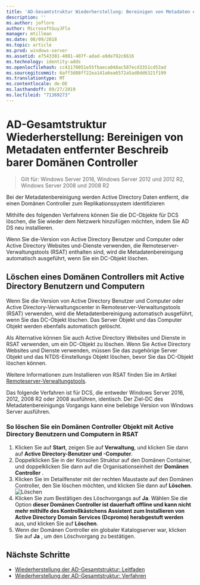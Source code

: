 ```yaml
---
title: 'AD-Gesamtstruktur Wiederherstellung: Bereinigen von Metadaten entfernter DCS'
description: ''
ms.author: joflore
author: MicrosoftGuyJFlo
manager: mtillman
ms.date: 08/09/2018
ms.topic: article
ms.prod: windows-server
ms.assetid: e7543381-4081-407f-adad-a9de792c6616
ms.technology: identity-adds
ms.openlocfilehash: cc41170051e55fbaeca048ac587ecd3351cd53ad
ms.sourcegitcommit: 6aff3d88ff22ea141a6ea6572a5ad8dd6321f199
ms.translationtype: MT
ms.contentlocale: de-DE
ms.lasthandoff: 09/27/2019
ms.locfileid: "71369273"
---
```

# <a name="ad-forest-recovery---cleaning-metadata-of-removed-writable-domain-controllers"></a>AD-Gesamtstruktur Wiederherstellung: Bereinigen von Metadaten entfernter Beschreib barer Domänen Controller

>Gilt für: Windows Server 2016, Windows Server 2012 und 2012 R2, Windows Server 2008 und 2008 R2

Bei der Metadatenbereinigung werden Active Directory Daten entfernt, die einen Domänen Controller zum Replikationssystem identifizieren  

Mithilfe des folgenden Verfahrens können Sie die DC-Objekte für DCS löschen, die Sie wieder dem Netzwerk hinzufügen möchten, indem Sie AD DS neu installieren.  
  
Wenn Sie die-Version von Active Directory Benutzer und Computer oder Active Directory Websites und-Dienste verwenden, die Remoteserver-Verwaltungstools (RSAT) enthalten sind, wird die Metadatenbereinigung automatisch ausgeführt, wenn Sie ein DC-Objekt löschen.  

## <a name="deleting-a-domain-controller-using-active-directory-users-and-computers"></a>Löschen eines Domänen Controllers mit Active Directory Benutzern und Computern

Wenn Sie die-Version von Active Directory Benutzer und Computer oder Active Directory-Verwaltungscenter in Remoteserver-Verwaltungstools (RSAT) verwenden, wird die Metadatenbereinigung automatisch ausgeführt, wenn Sie das DC-Objekt löschen. Das Server Objekt und das Computer Objekt werden ebenfalls automatisch gelöscht.  

Als Alternative können Sie auch Active Directory Websites und Dienste in RSAT verwenden, um ein DC-Objekt zu löschen. Wenn Sie Active Directory Websites und Dienste verwenden, müssen Sie das zugehörige Server Objekt und das NTDS-Einstellungs Objekt löschen, bevor Sie das DC-Objekt löschen können.  

Weitere Informationen zum Installieren von RSAT finden Sie im Artikel [Remoteserver-Verwaltungstools](https://docs.microsoft.com/windows-server/remote/remote-server-administration-tools).
  
Das folgende Verfahren ist für DCS, die entweder Windows Server 2016, 2012, 2008 R2 oder 2008 ausführen, identisch. Der Ziel-DC des Metadatenbereinigungs Vorgangs kann eine beliebige Version von Windows Server ausführen.  
  
### <a name="to-delete-a-domain-controller-object-using-active-directory-users-and-computers-in-rsat"></a>So löschen Sie ein Domänen Controller Objekt mit Active Directory Benutzern und Computern in RSAT  
  
1. Klicken Sie auf **Start**, zeigen Sie auf **Verwaltung**, und klicken Sie dann auf **Active Directory-Benutzer und -Computer**.  
2. Doppelklicken Sie in der Konsolen Struktur auf den Domänen Container, und doppelklicken Sie dann auf die Organisationseinheit der **Domänen Controller** .  
3. Klicken Sie im Detailfenster mit der rechten Maustaste auf den Domänen Controller, den Sie löschen möchten, und klicken Sie dann auf **Löschen**.
   ![Löschen](media/AD-Forest-Recovery-Cleaning-Metadata/delete1.png) 
4. Klicken Sie zum Bestätigen des Löschvorgangs auf **Ja**. Wählen Sie die Option **dieser Domänen Controller ist dauerhaft offline und kann nicht mehr mithilfe des Kontrollkästchens Assistent zum Installieren von Active Directory Domain Services (Dcpromo) herabgestuft werden** aus, und klicken Sie auf **Löschen**.  
5. Wenn der Domänen Controller ein globaler Katalogserver war, klicken Sie auf **Ja** , um den Löschvorgang zu bestätigen.  

## <a name="next-steps"></a>Nächste Schritte

- [Wiederherstellung der AD-Gesamtstruktur: Leitfaden](AD-Forest-Recovery-Guide.md)
- [Wiederherstellung der AD-Gesamtstruktur: Verfahren](AD-Forest-Recovery-Procedures.md)
